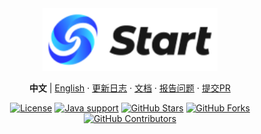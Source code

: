 <div style="text-align: center;">
    <img src="https://github.com/Spatio-Temporal-Lab/start-db-doc/blob/main/icon/logo.png?raw=true" alt="" width="280" height="100">
</div>
<div style="text-align: center;">


**中文** | [English](README.md) · [更新日志]() · [文档](https://github.com/Spatio-Temporal-Lab/cupid-db-doc) · [报告问题](https://github.com/Spatio-Temporal-Lab/start-db/issues) · [提交PR](https://github.com/Spatio-Temporal-Lab/start-db/pulls) 

[![License](https://img.shields.io/badge/license-GPLv3-green)](https://www.apache.org/licenses/LICENSE-2.0.html)
[![Java support](https://img.shields.io/badge/java-8-green)](https://openjdk.java.net/)
[![GitHub Stars](https://img.shields.io/github/stars/Spatio-Temporal-Lab/start-db)](https://github.com/chat2db/Chat2DB/stargazers)
[![GitHub Forks](https://img.shields.io/github/forks/Spatio-Temporal-Lab/start-db)](https://github.com/chat2db/Chat2DB/fork)
[![GitHub Contributors](https://img.shields.io/github/contributors/Spatio-Temporal-Lab/start-db)](https://github.com/chat2db/Chat2DB/graphs/contributors)

</div>